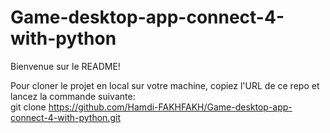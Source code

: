 # Game-desktop-app-connect-4-with-python
Bienvenue sur le README!

Pour cloner le projet en local sur votre machine, copiez l'URL de ce repo et lancez la commande suivante:    
  git clone https://github.com/Hamdi-FAKHFAKH/Game-desktop-app-connect-4-with-python.git
